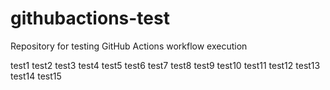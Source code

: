 # githubactions-test
Repository for testing GitHub Actions workflow execution

test1
test2
test3
test4
test5
test6
test7
test8
test9
test10
test11
test12
test13
test14
test15